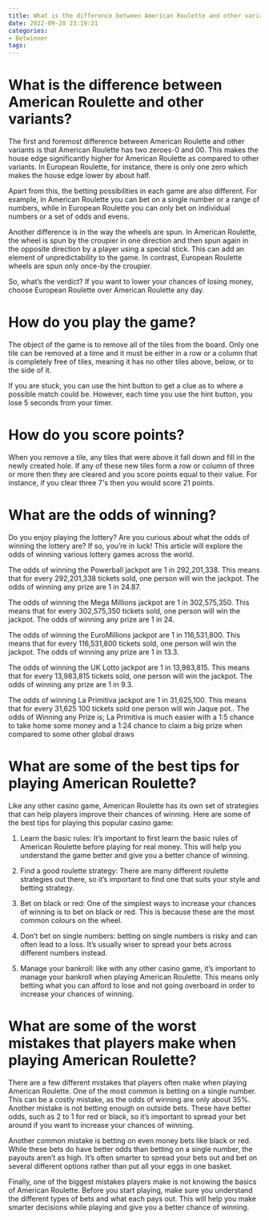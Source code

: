 ```yaml
---
title: What is the difference between American Roulette and other variants
date: 2022-09-28 23:19:21
categories:
- Betwinner
tags:
---
```



#  What is the difference between American Roulette and other variants?

The first and foremost difference between American Roulette and other variants is that American Roulette has two zeroes-0 and 00. This makes the house edge significantly higher for American Roulette as compared to other variants. In European Roulette, for instance, there is only one zero which makes the house edge lower by about half.

Apart from this, the betting possibilities in each game are also different. For example, in American Roulette you can bet on a single number or a range of numbers, while in European Roulette you can only bet on individual numbers or a set of odds and evens.

Another difference is in the way the wheels are spun. In American Roulette, the wheel is spun by the croupier in one direction and then spun again in the opposite direction by a player using a special stick. This can add an element of unpredictability to the game. In contrast, European Roulette wheels are spun only once-by the croupier.

So, what’s the verdict? If you want to lower your chances of losing money, choose European Roulette over American Roulette any day.

#  How do you play the game?

The object of the game is to remove all of the tiles from the board. Only one tile can be removed at a time and it must be either in a row or a column that is completely free of tiles, meaning it has no other tiles above, below, or to the side of it.

If you are stuck, you can use the hint button to get a clue as to where a possible match could be. However, each time you use the hint button, you lose 5 seconds from your timer.

# How do you score points?

When you remove a tile, any tiles that were above it fall down and fill in the newly created hole. If any of these new tiles form a row or column of three or more then they are cleared and you score points equal to their value. For instance, if you clear three 7's then you would score 21 points.

#  What are the odds of winning?

Do you enjoy playing the lottery? Are you curious about what the odds of winning the lottery are? If so, you’re in luck! This article will explore the odds of winning various lottery games across the world.

The odds of winning the Powerball jackpot are 1 in 292,201,338. This means that for every 292,201,338 tickets sold, one person will win the jackpot. The odds of winning any prize are 1 in 24.87.

The odds of winning the Mega Millions jackpot are 1 in 302,575,350. This means that for every 302,575,350 tickets sold, one person will win the jackpot. The odds of winning any prize are 1 in 24.

The odds of winning the EuroMillions jackpot are 1 in 116,531,800. This means that for every 116,531,800 tickets sold, one person will win the jackpot. The odds of winning any prize are 1 in 13.3.

The odds of winning the UK Lotto jackpot are 1 in 13,983,815. This means that for every 13,983,815 tickets sold, one person will win the jackpot. The odds of winning any prize are 1 in 9.3.

The odds of winning La Primitiva jackpot are 1 in 31,625,100. This means that for every 31,625 100 tickets sold one person will win Jaque pot.. The odds of Winning any Prize is; La Primitiva is much easier with a 1:5 chance to take home some money and a 1:24 chance to claim a big prize when compared to some other global draws

#  What are some of the best tips for playing American Roulette?

Like any other casino game, American Roulette has its own set of strategies that can help players improve their chances of winning. Here are some of the best tips for playing this popular casino game:

1) Learn the basic rules: It’s important to first learn the basic rules of American Roulette before playing for real money. This will help you understand the game better and give you a better chance of winning.

2) Find a good roulette strategy: There are many different roulette strategies out there, so it’s important to find one that suits your style and betting strategy.

3) Bet on black or red: One of the simplest ways to increase your chances of winning is to bet on black or red. This is because these are the most common colours on the wheel.

4) Don’t bet on single numbers: betting on single numbers is risky and can often lead to a loss. It’s usually wiser to spread your bets across different numbers instead.

5) Manage your bankroll: like with any other casino game, it’s important to manage your bankroll when playing American Roulette. This means only betting what you can afford to lose and not going overboard in order to increase your chances of winning.

#  What are some of the worst mistakes that players make when playing American Roulette?

There are a few different mistakes that players often make when playing American Roulette. One of the most common is betting on a single number. This can be a costly mistake, as the odds of winning are only about 35%. Another mistake is not betting enough on outside bets. These have better odds, such as 2 to 1 for red or black, so it’s important to spread your bet around if you want to increase your chances of winning.

Another common mistake is betting on even money bets like black or red. While these bets do have better odds than betting on a single number, the payouts aren’t as high. It’s often smarter to spread your bets out and bet on several different options rather than put all your eggs in one basket.

Finally, one of the biggest mistakes players make is not knowing the basics of American Roulette. Before you start playing, make sure you understand the different types of bets and what each pays out. This will help you make smarter decisions while playing and give you a better chance of winning.